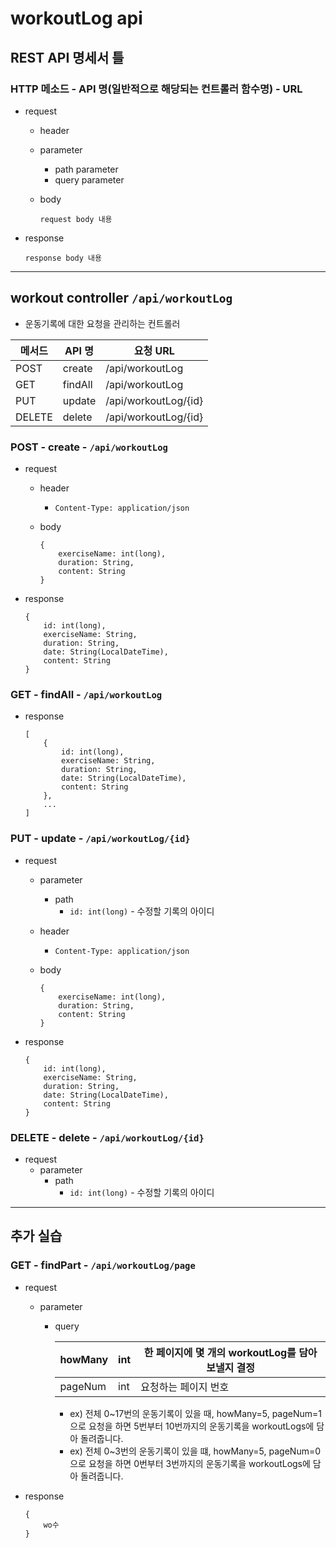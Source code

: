 # workoutLog api

## REST API 명세서 틀

### HTTP 메소드 - API 명(일반적으로 해당되는 컨트롤러 함수명) - URL

- request
    - header
    - parameter
        - path parameter
        - query parameter
    - body
        
        ```
        request body 내용
        ```
        
- response
    
    ```
    response body 내용
    ```
    

---

## workout controller `/api/workoutLog`

- 운동기록에 대한 요청을 관리하는 컨트롤러

| 메서드 | API 명 | 요청 URL |
| --- | --- | --- |
| POST | create | /api/workoutLog |
| GET | findAll | /api/workoutLog |
| PUT | update | /api/workoutLog/{id} |
| DELETE | delete | /api/workoutLog/{id} |

### POST - create - `/api/workoutLog`

- request
    - header
        - `Content-Type: application/json`
    - body
        
        ```
        {
        	exerciseName: int(long),
        	duration: String,
        	content: String
        }
        ```
        
- response
    
    ```
    {
    	id: int(long),
    	exerciseName: String,
    	duration: String,
    	date: String(LocalDateTime),
    	content: String
    }
    ```
    

### GET - findAll - `/api/workoutLog`

- response
    
    ```
    [
    	{
    		id: int(long),
    		exerciseName: String,
    		duration: String,
    		date: String(LocalDateTime),
    		content: String
    	},
    	...
    ]
    ```
    

### PUT - update - `/api/workoutLog/{id}`

- request
    - parameter
        - path
            - `id: int(long)` - 수정할 기록의 아이디
    - header
        - `Content-Type: application/json`
    - body
        
        ```
        {
        	exerciseName: int(long),
        	duration: String,
        	content: String
        }
        ```
        
- response
    
    ```
    {
    	id: int(long),
    	exerciseName: String,
    	duration: String,
    	date: String(LocalDateTime),
    	content: String
    }
    ```
    

### DELETE - delete - `/api/workoutLog/{id}`

- request
    - parameter
        - path
            - `id: int(long)` - 수정할 기록의 아이디

---

## 추가 실습

### GET - findPart - `/api/workoutLog/page`

- request
    - parameter
        - query
            
            
            | howMany | int | 한 페이지에 몇 개의 workoutLog를 담아 보낼지 결정 |
            | --- | --- | --- |
            | pageNum | int | 요청하는 페이지 번호 |
            - ex) 전체 0~17번의 운동기록이 있을 때, howMany=5, pageNum=1으로 요청을 하면 5번부터 10번까지의 운동기록을 workoutLogs에 담아 돌려줍니다.
            - ex) 전체 0~3번의 운동기록이 있을 떄, howMany=5, pageNum=0으로 요청을 하면 0번부터 3번까지의 운동기록을 workoutLogs에 담아 돌려줍니다.
- response
    
    ```
    {
    	wo수
    }
    ```
